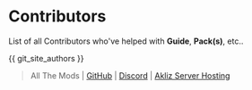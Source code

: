# Contributors

List of all Contributors who've helped with **Guide**, **Pack(s)**, etc..

{{ git_site_authors }}

> All The Mods | [GitHub](https://github.com/AllTheMods) | [Discord](https://discord.com/invite/allthemods) | [Akliz Server Hosting](https://www.akliz.net/allthemods)